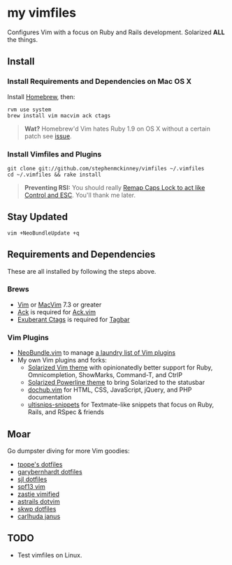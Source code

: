 # my vimfiles

Configures Vim with a focus on Ruby and Rails development.
Solarized **ALL** the things.

## Install

### Install Requirements and Dependencies on Mac OS X

Install [Homebrew](http://mxcl.github.com/homebrew/), then:

    rvm use system
    brew install vim macvim ack ctags

> **Wat?** Homebrew'd Vim hates Ruby 1.9 on OS X without a certain patch
> see [issue](https://github.com/mxcl/homebrew/issues/15902).

### Install Vimfiles and Plugins

    git clone git://github.com/stephenmckinney/vimfiles ~/.vimfiles
    cd ~/.vimfiles && rake install

> **Preventing RSI:**
> You should really [Remap Caps Lock to act like Control and ESC](http://www.quora.com/How-can-I-remap-Caps-Lock-in-Mac-OS-X-so-that-it-acts-like-Control-in-Emacs-but-acts-like-Escape-in-Vim).
> You'll thank me later.

## Stay Updated

    vim +NeoBundleUpdate +q

## Requirements and Dependencies

These are all installed by following the steps above.

### Brews

* [Vim](http://www.vim.org/) or [MacVim](https://github.com/b4winckler/macvim) 7.3 or greater
* [Ack](http://betterthangrep.com/) is required for [Ack.vim](https://github.com/mileszs/ack.vim)
* [Exuberant Ctags](http://ctags.sourceforge.net/) is required for [Tagbar](http://majutsushi.github.com/tagbar/)

### Vim Plugins

* [NeoBundle.vim](https://github.com/Shougo/neobundle.vim) to manage [a laundry list of Vim plugins](https://github.com/stephenmckinney/vimfiles/blob/master/vim/plugin.vim)
* My own Vim plugins and forks:
    * [Solarized Vim theme](https://github.com/stephenmckinney/vim-colors-solarized) with opinionatedly better support for Ruby, Omnicompletion, ShowMarks, Command-T, and CtrlP
    * [Solarized Powerline theme](https://github.com/stephenmckinney/vim-solarized-powerline) to bring Solarized to the statusbar
    * [dochub.vim](https://github.com/stephenmckinney/vim-dochub) for HTML, CSS, JavaScript, jQuery, and PHP documentation 
    * [ultisnips-snippets](https://github.com/stephenmckinney/ultisnips-snippets) for Textmate-like snippets that focus on Ruby, Rails, and RSpec & friends

## Moar

Go dumpster diving for more Vim goodies:

* [tpope's dotfiles](https://github.com/tpope/tpope)
* [garybernhardt dotfiles](https://github.com/garybernhardt/dotfiles)
* [sjl dotfiles](https://github.com/sjl/dotfiles)
* [spf13 vim](https://github.com/spf13/spf13-vim)
* [zastie vimified](https://github.com/zaiste/vimified)
* [astrails dotvim](https://github.com/astrails/dotvim)
* [skwp dotfiles](https://github.com/skwp/dotfiles)
* [carlhuda janus](https://github.com/carlhuda/janus)

## TODO

* Test vimfiles on Linux.
